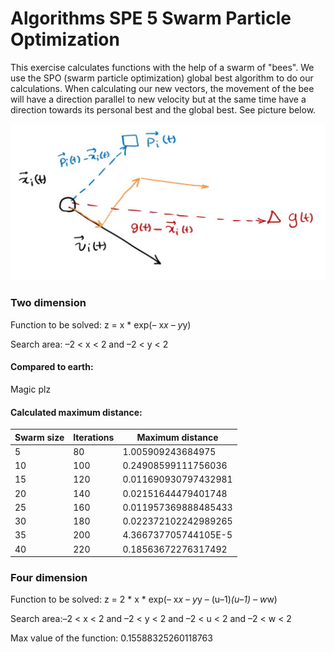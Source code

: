 # Algorithms SPE 5  Swarm Particle Optimization

This exercise calculates functions with the help of a swarm of "bees". We use the SPO (swarm particle optimization) global best algorithm to do our calculations. When calculating our new vectors, the movement of the bee will have a direction parallel to new velocity but at the same time have a direction towards its personal best and the global best. See picture below.

![alt text](https://github.com/Schultzz/AlgoSPOSPE/blob/master/Velocity.png?raw=true "SPO velocity")

### Two dimension

Function to be solved: z = x * exp(– x*x – y*y)

Search area: –2 < x < 2 and –2 < y < 2

#### Compared to earth:
Magic plz

#### Calculated maximum distance:

| Swarm size | Iterations | Maximum distance |
 ----------------- | -------------- | -------------
| 5| 80| 1.005909243684975 |
| 10| 100| 0.24908599111756036|
| 15| 120| 0.011690930797432981|
| 20| 140| 0.02151644479401748|
| 25| 160| 0.011957369888485433|
| 30| 180| 0.022372102242989265|
| 35| 200| 4.366737705744105E-5|
| 40| 220| 0.18563672276317492|

### Four dimension

Function to be solved: z = 2 * x * exp(– x*x – y*y – (u–1)*(u–1) – w*w)

Search area:–2 < x < 2 and –2 < y < 2 and –2 < u < 2 and –2 < w < 2

Max value of the function: 0.15588325260118763
